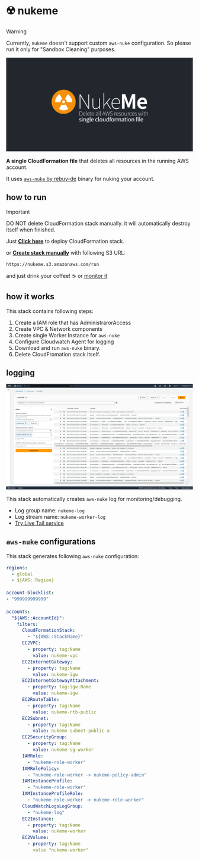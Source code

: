 # ☢️ nukeme
> [!WARNING]
> Currently, `nukeme` doesn't support custom `aws-nuke` configuration. So  please run it only for "Sandbox Cleaning" purposes.

![](docs/banner.png)

**A single CloudFormation file** that deletes all resources in the running AWS account.

It uses [`aws-nuke` by rebuy-de](https://github.com/rebuy-de/aws-nuke) binary for nuking your account.

## how to run
> [!IMPORTANT]
> DO NOT delete CloudFormation stack manually. it will automatically destroy itself when finished.

Just [**Click here**](https://console.aws.amazon.com/cloudformation/home#/stacks/create/review?templateURL=https://nukeme.s3.amazonaws.com/run&stackName=NukeMe)
to deploy CloudFormation stack.

or [**Create stack manually**](https://console.aws.amazon.com/cloudformation/home#/stacks/create) with following S3 URL:
```
https://nukeme.s3.amazonaws.com/run
```

and just drink your coffee! :coffee: or [monitor it](#logging)

## how it works
This stack contains following steps:
1. Create a IAM role that has AdministrarorAccess
2. Create VPC & Network components
3. Create single Worker Instance for `aws-nuke`
4. Configure Cloudwatch Agent for logging
5. Download and run `aws-nuke` binary.
6. Delete CloudFromation stack itself.

## logging
![](docs/logging.png)

This stack automatically creates `aws-nuke` log for monitoring/debugging.

* Log group name: `nukeme-log`
* Log stream name: `nukeme-worker-log`
* [Try Live Tail service](https://console.aws.amazon.com/cloudwatch/home#logsV2:live-tail)


## `aws-nuke` configurations
This stack generates following `aws-nuke` configuration:
```yml
regions:
  - global
  - ${AWS::Region}

account-blocklist:
- "999999999999"

accounts:
  "${AWS::AccountId}":
    filters:
      CloudFormationStack:
        - "${AWS::StackName}"
      EC2VPC:
        - property: tag:Name
          value: nukeme-vpc
      EC2InternetGateway:
        - property: tag:Name
          value: nukeme-igw
      EC2InternetGatewayAttachment:
        - property: tag:igw:Name
          value: nukeme-igw
      EC2RouteTable:
        - property: tag:Name
          value: nukeme-rtb-public
      EC2Subnet:
        - property: tag:Name
          value: nukeme-subnet-public-a
      EC2SecurityGroup:
        - property: tag:Name
          value: nukeme-sg-worker
      IAMRole:
        - "nukeme-role-worker"
      IAMRolePolicy:
        - "nukeme-role-worker -> nukeme-policy-admin"
      IAMInstanceProfile:
        - "nukeme-role-worker"
      IAMInstanceProfileRole:
        - "nukeme-role-worker -> nukeme-role-worker"
      CloudWatchLogsLogGroup:
        - "nukeme-log"
      EC2Instance:
        - property: tag:Name
          value: nukeme-worker
      EC2Volume:
        - property: tag:Name
          value "nukeme-worker"
```
